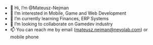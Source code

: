 - 👋 Hi, I’m @Mateusz-Nejman
- 👀 I’m interested in Mobile, Game and Web Development
- 🌱 I’m currently learning Finances, ERP Systems
- 💞️ I’m looking to collaborate on Gamedev industry
- 📫 You can reach me by email (mateusz.nejman@neyolab.com) or mobile phone

<!---
Mateusz-Nejman/Mateusz-Nejman is a ✨ special ✨ repository because its `README.md` (this file) appears on your GitHub profile.
You can click the Preview link to take a look at your changes.
--->
